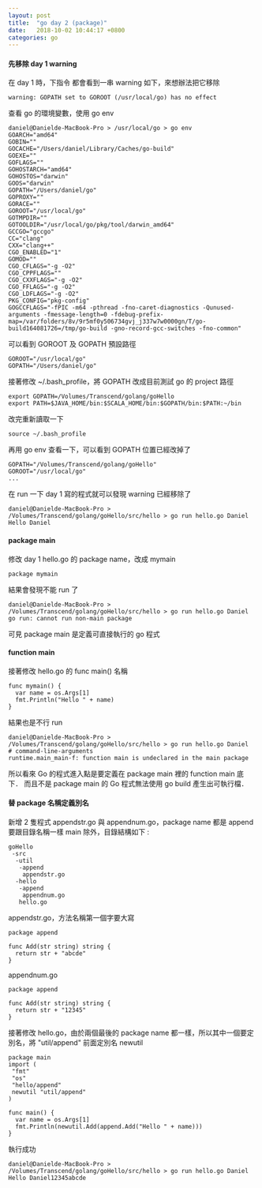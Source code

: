 ```yaml
---
layout: post
title:  "go day 2 (package)"
date:   2018-10-02 10:44:17 +0800
categories: go
---
```


#### 先移除 day 1 warning
在 day 1 時，下指令 都會看到一串 warning 如下，來想辦法把它移除
```
warning: GOPATH set to GOROOT (/usr/local/go) has no effect
```

查看 go 的環境變數，使用 go env
```
daniel@Danielde-MacBook-Pro > /usr/local/go > go env
GOARCH="amd64"
GOBIN=""
GOCACHE="/Users/daniel/Library/Caches/go-build"
GOEXE=""
GOFLAGS=""
GOHOSTARCH="amd64"
GOHOSTOS="darwin"
GOOS="darwin"
GOPATH="/Users/daniel/go"
GOPROXY=""
GORACE=""
GOROOT="/usr/local/go"
GOTMPDIR=""
GOTOOLDIR="/usr/local/go/pkg/tool/darwin_amd64"
GCCGO="gccgo"
CC="clang"
CXX="clang++"
CGO_ENABLED="1"
GOMOD=""
CGO_CFLAGS="-g -O2"
CGO_CPPFLAGS=""
CGO_CXXFLAGS="-g -O2"
CGO_FFLAGS="-g -O2"
CGO_LDFLAGS="-g -O2"
PKG_CONFIG="pkg-config"
GOGCCFLAGS="-fPIC -m64 -pthread -fno-caret-diagnostics -Qunused-arguments -fmessage-length=0 -fdebug-prefix-map=/var/folders/8v/9r5mf0y506734gvj_j337w7w0000gn/T/go-build164081726=/tmp/go-build -gno-record-gcc-switches -fno-common"
```

可以看到 GOROOT 及 GOPATH 預設路徑
```
GOROOT="/usr/local/go"
GOPATH="/Users/daniel/go"
```

接著修改 ~/.bash_profile，將 GOPATH 改成目前測試 go 的 project 路徑
```
export GOPATH=/Volumes/Transcend/golang/goHello
export PATH=$JAVA_HOME/bin:$SCALA_HOME/bin:$GOPATH/bin:$PATH:~/bin
```
改完重新讀取一下
```
source ~/.bash_profile
```
再用 go env 查看一下，可以看到 GOPATH 位置已經改掉了

```
GOPATH="/Volumes/Transcend/golang/goHello"
GOROOT="/usr/local/go"
...

```
在 run 一下 day 1 寫的程式就可以發現 warning 已經移除了

```
daniel@Danielde-MacBook-Pro > /Volumes/Transcend/golang/goHello/src/hello > go run hello.go Daniel
Hello Daniel
```

#### package main
修改 day 1 hello.go 的 package name，改成 mymain
```
package mymain
```
結果會發現不能 run 了
```
daniel@Danielde-MacBook-Pro > /Volumes/Transcend/golang/goHello/src/hello > go run hello.go Daniel
go run: cannot run non-main package
```
可見 package main 是定義可直接執行的 go 程式

#### function main
接著修改 hello.go 的 func main() 名稱
```
func mymain() {
  var name = os.Args[1]
  fmt.Println("Hello " + name)
}
```
結果也是不行 run 
```
daniel@Danielde-MacBook-Pro > /Volumes/Transcend/golang/goHello/src/hello > go run hello.go Daniel
# command-line-arguments
runtime.main_main·f: function main is undeclared in the main package
```

所以看來 Go 的程式進入點是要定義在 package main 裡的 function main 底下．
而且不是 package main 的 Go 程式無法使用 go build 產生出可執行檔．


#### 替 package 名稱定義別名
新增 2 隻程式 appendstr.go 與 appendnum.go，package name 都是 append 要跟目錄名稱一樣 main 除外，目錄結構如下 : 

```
goHello  
 -src
  -util
   -append
    appendstr.go
  -hello
   -append
    appendnum.go
   hello.go
```

appendstr.go，方法名稱第一個字要大寫
```
package append

func Add(str string) string {
  return str + "abcde"
}
```

appendnum.go 
```
package append

func Add(str string) string {
  return str + "12345"
}
```

接著修改 hello.go，由於兩個最後的 package name 都一樣，所以其中一個要定別名，將 "util/append" 前面定別名 newutil

```
package main
import (
 "fmt"
 "os"
 "hello/append"
 newutil "util/append"
)

func main() {
  var name = os.Args[1]
  fmt.Println(newutil.Add(append.Add("Hello " + name)))
}
```

執行成功
```
daniel@Danielde-MacBook-Pro > /Volumes/Transcend/golang/goHello/src/hello > go run hello.go Daniel
Hello Daniel12345abcde
```






